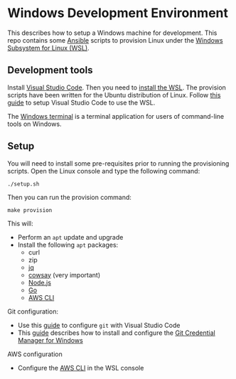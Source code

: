 # Windows Development Environment

This describes how to setup a Windows machine for development. This repo contains some [Ansible](https://www.ansible.com/) scripts to provision Linux under the [Windows Subsystem for Linux (WSL)](https://docs.microsoft.com/en-us/windows/wsl/about).

## Development tools

Install [Visual Studio Code](https://code.visualstudio.com/). Then you need to [install the WSL](https://docs.microsoft.com/en-us/windows/wsl/install-win10). The provision scripts have been written for the Ubuntu distribution of Linux. Follow [this guide](https://code.visualstudio.com/docs/remote/wsl) to setup Visual Studio Code to use the WSL.

The [Windows terminal](https://github.com/microsoft/terminal) is a terminal application for users of command-line tools on Windows.

## Setup

You will need to install some pre-requisites prior to running the provisioning scripts. Open the Linux console and type the following command:

```shell
./setup.sh
```

Then you can run the provision command:

```shell
make provision
```

This will:

- Perform an `apt` update and upgrade
- Install the following `apt` packages:
  - curl
  - zip
  - [jq](https://stedolan.github.io/jq/)
  - [cowsay](https://en.wikipedia.org/wiki/Cowsay) (very important)
  - [Node.js](https://github.com/nodesource/distributions/blob/master/README.md#installation-instructions)
  - [Go](https://golang.org/)
  - [AWS CLI](https://aws.amazon.com/cli/)

Git configuration:

- Use this [guide](https://blog.soltysiak.it/en/2017/01/set-visual-studio-code-as-default-git-editor-and-diff-tool/) to configure `git` with Visual Studio Code
- This [guide](https://zitseng.com/archives/19588) describes how to install and configure the [Git Credential Manager for Windows](https://github.com/microsoft/Git-Credential-Manager-for-Windows)

AWS configuration

- Configure the [AWS CLI](https://docs.aws.amazon.com/cli/latest/userguide/cli-chap-configure.html) in the WSL console
